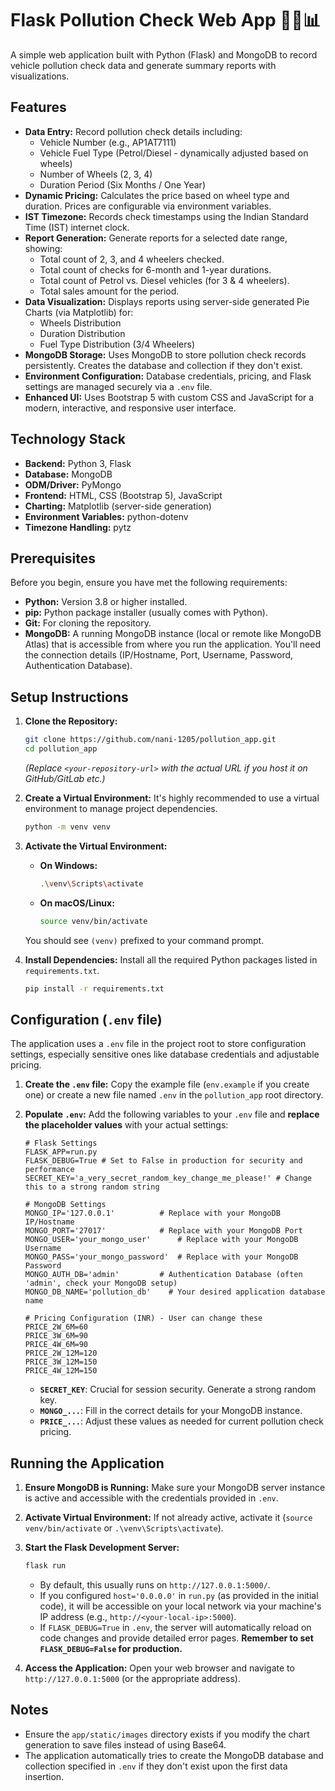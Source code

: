 # Flask Pollution Check Web App 🚗💨📊

A simple web application built with Python (Flask) and MongoDB to record vehicle pollution check data and generate summary reports with visualizations.

## Features

*   **Data Entry:** Record pollution check details including:
    *   Vehicle Number (e.g., AP1AT7111)
    *   Vehicle Fuel Type (Petrol/Diesel - dynamically adjusted based on wheels)
    *   Number of Wheels (2, 3, 4)
    *   Duration Period (Six Months / One Year)
*   **Dynamic Pricing:** Calculates the price based on wheel type and duration. Prices are configurable via environment variables.
*   **IST Timezone:** Records check timestamps using the Indian Standard Time (IST) internet clock.
*   **Report Generation:** Generate reports for a selected date range, showing:
    *   Total count of 2, 3, and 4 wheelers checked.
    *   Total count of checks for 6-month and 1-year durations.
    *   Total count of Petrol vs. Diesel vehicles (for 3 & 4 wheelers).
    *   Total sales amount for the period.
*   **Data Visualization:** Displays reports using server-side generated Pie Charts (via Matplotlib) for:
    *   Wheels Distribution
    *   Duration Distribution
    *   Fuel Type Distribution (3/4 Wheelers)
*   **MongoDB Storage:** Uses MongoDB to store pollution check records persistently. Creates the database and collection if they don't exist.
*   **Environment Configuration:** Database credentials, pricing, and Flask settings are managed securely via a `.env` file.
*   **Enhanced UI:** Uses Bootstrap 5 with custom CSS and JavaScript for a modern, interactive, and responsive user interface.

## Technology Stack

*   **Backend:** Python 3, Flask
*   **Database:** MongoDB
*   **ODM/Driver:** PyMongo
*   **Frontend:** HTML, CSS (Bootstrap 5), JavaScript
*   **Charting:** Matplotlib (server-side generation)
*   **Environment Variables:** python-dotenv
*   **Timezone Handling:** pytz

## Prerequisites

Before you begin, ensure you have met the following requirements:

*   **Python:** Version 3.8 or higher installed.
*   **pip:** Python package installer (usually comes with Python).
*   **Git:** For cloning the repository.
*   **MongoDB:** A running MongoDB instance (local or remote like MongoDB Atlas) that is accessible from where you run the application. You'll need the connection details (IP/Hostname, Port, Username, Password, Authentication Database).

## Setup Instructions

1.  **Clone the Repository:**
    ```bash
    git clone https://github.com/nani-1205/pollution_app.git
    cd pollution_app
    ```
    *(Replace `<your-repository-url>` with the actual URL if you host it on GitHub/GitLab etc.)*

2.  **Create a Virtual Environment:**
    It's highly recommended to use a virtual environment to manage project dependencies.
    ```bash
    python -m venv venv
    ```

3.  **Activate the Virtual Environment:**
    *   **On Windows:**
        ```bash
        .\venv\Scripts\activate
        ```
    *   **On macOS/Linux:**
        ```bash
        source venv/bin/activate
        ```
    You should see `(venv)` prefixed to your command prompt.

4.  **Install Dependencies:**
    Install all the required Python packages listed in `requirements.txt`.
    ```bash
    pip install -r requirements.txt
    ```

## Configuration (`.env` file)

The application uses a `.env` file in the project root to store configuration settings, especially sensitive ones like database credentials and adjustable pricing.

1.  **Create the `.env` file:**
    Copy the example file (`env.example` if you create one) or create a new file named `.env` in the `pollution_app` root directory.

2.  **Populate `.env`:**
    Add the following variables to your `.env` file and **replace the placeholder values** with your actual settings:

    ```dotenv
    # Flask Settings
    FLASK_APP=run.py
    FLASK_DEBUG=True # Set to False in production for security and performance
    SECRET_KEY='a_very_secret_random_key_change_me_please!' # Change this to a strong random string

    # MongoDB Settings
    MONGO_IP='127.0.0.1'          # Replace with your MongoDB IP/Hostname
    MONGO_PORT='27017'            # Replace with your MongoDB Port
    MONGO_USER='your_mongo_user'      # Replace with your MongoDB Username
    MONGO_PASS='your_mongo_password'  # Replace with your MongoDB Password
    MONGO_AUTH_DB='admin'         # Authentication Database (often 'admin', check your MongoDB setup)
    MONGO_DB_NAME='pollution_db'    # Your desired application database name

    # Pricing Configuration (INR) - User can change these
    PRICE_2W_6M=60
    PRICE_3W_6M=90
    PRICE_4W_6M=90
    PRICE_2W_12M=120
    PRICE_3W_12M=150
    PRICE_4W_12M=150
    ```

    *   **`SECRET_KEY`**: Crucial for session security. Generate a strong random key.
    *   **`MONGO_...`**: Fill in the correct details for your MongoDB instance.
    *   **`PRICE_...`**: Adjust these values as needed for current pollution check pricing.

## Running the Application

1.  **Ensure MongoDB is Running:** Make sure your MongoDB server instance is active and accessible with the credentials provided in `.env`.
2.  **Activate Virtual Environment:** If not already active, activate it (`source venv/bin/activate` or `.\venv\Scripts\activate`).
3.  **Start the Flask Development Server:**
    ```bash
    flask run
    ```
    *   By default, this usually runs on `http://127.0.0.1:5000/`.
    *   If you configured `host='0.0.0.0'` in `run.py` (as provided in the initial code), it will be accessible on your local network via your machine's IP address (e.g., `http://<your-local-ip>:5000`).
    *   If `FLASK_DEBUG=True` in `.env`, the server will automatically reload on code changes and provide detailed error pages. **Remember to set `FLASK_DEBUG=False` for production.**

4.  **Access the Application:** Open your web browser and navigate to `http://127.0.0.1:5000` (or the appropriate address).


## Notes

*   Ensure the `app/static/images` directory exists if you modify the chart generation to save files instead of using Base64.
*   The application automatically tries to create the MongoDB database and collection specified in `.env` if they don't exist upon the first data insertion.